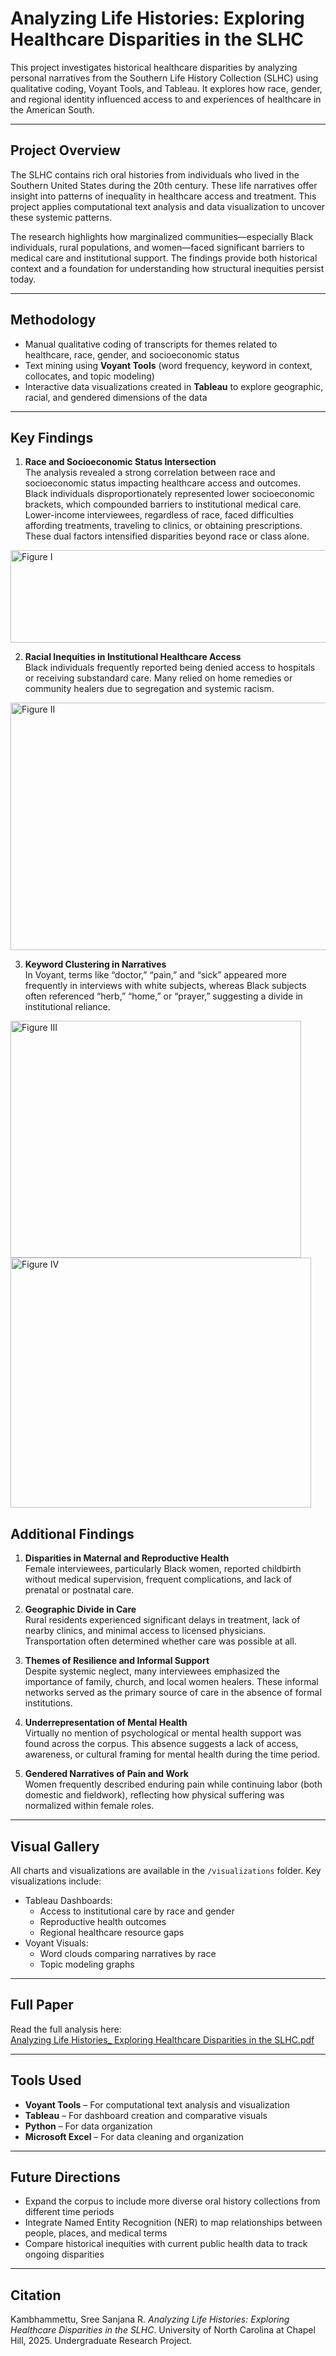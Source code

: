 # Analyzing Life Histories: Exploring Healthcare Disparities in the SLHC

This project investigates historical healthcare disparities by analyzing personal narratives from the Southern Life History Collection (SLHC) using qualitative coding, Voyant Tools, and Tableau. It explores how race, gender, and regional identity influenced access to and experiences of healthcare in the American South.

---

## Project Overview

The SLHC contains rich oral histories from individuals who lived in the Southern United States during the 20th century. These life narratives offer insight into patterns of inequality in healthcare access and treatment. This project applies computational text analysis and data visualization to uncover these systemic patterns.  

The research highlights how marginalized communities—especially Black individuals, rural populations, and women—faced significant barriers to medical care and institutional support. The findings provide both historical context and a foundation for understanding how structural inequities persist today.


---

## Methodology

- Manual qualitative coding of transcripts for themes related to healthcare, race, gender, and socioeconomic status
- Text mining using **Voyant Tools** (word frequency, keyword in context, collocates, and topic modeling)
- Interactive data visualizations created in **Tableau** to explore geographic, racial, and gendered dimensions of the data

---

## Key Findings

1. **Race and Socioeconomic Status Intersection**  
   The analysis revealed a strong correlation between race and socioeconomic status impacting healthcare access and outcomes. Black individuals disproportionately represented lower socioeconomic brackets, which compounded barriers to institutional medical care. Lower-income interviewees, regardless of race, faced difficulties affording treatments, traveling to clinics, or obtaining prescriptions. These dual factors intensified disparities beyond race or class alone.
<img width="741" height="148" alt="Figure I" src="https://github.com/user-attachments/assets/938f8878-939f-42ea-94b3-c1aad0ad48a9" />

2. **Racial Inequities in Institutional Healthcare Access**  
   Black individuals frequently reported being denied access to hospitals or receiving substandard care. Many relied on home remedies or community healers due to segregation and systemic racism.

<img width="734" height="396" alt="Figure II" src="https://github.com/user-attachments/assets/87bc5ef0-da8a-4fa9-aa1c-77068053c1fa" />

3. **Keyword Clustering in Narratives**  
   In Voyant, terms like “doctor,” “pain,” and “sick” appeared more frequently in interviews with white subjects, whereas Black subjects often referenced “herb,” “home,” or “prayer,” suggesting a divide in institutional reliance.

<img width="465" height="379" alt="Figure III" src="https://github.com/user-attachments/assets/1f6070d7-2de9-4865-856b-dbec8305054d" />
<img width="481" height="400" alt="Figure IV" src="https://github.com/user-attachments/assets/4664a6ac-3c41-4a19-a3d9-53bf3bd6a4e3" />


## Additional Findings

1. **Disparities in Maternal and Reproductive Health**  
   Female interviewees, particularly Black women, reported childbirth without medical supervision, frequent complications, and lack of prenatal or postnatal care.

2. **Geographic Divide in Care**  
   Rural residents experienced significant delays in treatment, lack of nearby clinics, and minimal access to licensed physicians. Transportation often determined whether care was possible at all.

3. **Themes of Resilience and Informal Support**  
   Despite systemic neglect, many interviewees emphasized the importance of family, church, and local women healers. These informal networks served as the primary source of care in the absence of formal institutions.

4. **Underrepresentation of Mental Health**  
   Virtually no mention of psychological or mental health support was found across the corpus. This absence suggests a lack of access, awareness, or cultural framing for mental health during the time period.

5. **Gendered Narratives of Pain and Work**  
   Women frequently described enduring pain while continuing labor (both domestic and fieldwork), reflecting how physical suffering was normalized within female roles.

---

## Visual Gallery

All charts and visualizations are available in the `/visualizations` folder. Key visualizations include:

- Tableau Dashboards:
  - Access to institutional care by race and gender
  - Reproductive health outcomes
  - Regional healthcare resource gaps
- Voyant Visuals:
  - Word clouds comparing narratives by race
  - Topic modeling graphs

---

## Full Paper

Read the full analysis here:  
[Analyzing Life Histories_ Exploring Healthcare Disparities in the SLHC.pdf](https://github.com/user-attachments/files/21475578/Analyzing.Life.Histories_.Exploring.Healthcare.Disparities.in.the.SLHC.pdf)

---

## Tools Used

- **Voyant Tools** – For computational text analysis and visualization
- **Tableau** – For dashboard creation and comparative visuals
- **Python** – For data organization
- **Microsoft Excel** – For data cleaning and organization

---

## Future Directions

- Expand the corpus to include more diverse oral history collections from different time periods
- Integrate Named Entity Recognition (NER) to map relationships between people, places, and medical terms
- Compare historical inequities with current public health data to track ongoing disparities

---

## Citation

Kambhammettu, Sree Sanjana R. *Analyzing Life Histories: Exploring Healthcare Disparities in the SLHC*. University of North Carolina at Chapel Hill, 2025. Undergraduate Research Project.

